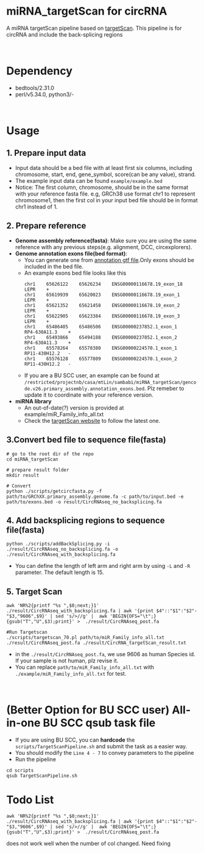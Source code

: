 # miRNA_targetScan for circRNA
A miRNA targetScan pipeline based on [targetScan](https://www.targetscan.org/vert_80/).
This pipeline is for circRNA and include the back-splicing regions

</br>

# Dependency
* bedtools/2.31.0
* perl/v5.34.0, python3/-

</br>

# Usage
## 1. Prepare input data
* Input data should be a bed file with at least first six columns, including chromosome, start, end, gene_symbol, score(can be any value), strand.
* The example input data can be found ```example/example.bed```
* Notice: The first column, chromosome, should be in the same format with your reference fasta file. e.g, GRCh38 use format chr1 to represent chromosome1, then the first col in your input bed file should be in format chr1 instead of 1.

## 2. Prepare reference
* **Genome assembly reference(fasta)**: Make sure you are using the same reference with any previous steps(e.g. alignment, DCC, circexplorers).
* **Genome annotation exons file(bed format)**: 
    - You can generate one from [annotation gtf file](https://www.gencodegenes.org/human/releases.html).Only exons should be included in the bed file.
    - An example exons bed file looks like this
        ```
        chr1	65626122	65626234	ENSG00000116678.19_exon_18	LEPR	+
        chr1	65619939	65620023	ENSG00000116678.19_exon_1	LEPR	+
        chr1	65621352	65621458	ENSG00000116678.19_exon_2	LEPR	+
        chr1	65622905	65623384	ENSG00000116678.19_exon_3	LEPR	+
        chr1	65486405	65486506	ENSG00000237852.1_exon_1	RP4-630A11.3	+
        chr1	65493866	65494188	ENSG00000237852.1_exon_2	RP4-630A11.3	+
        chr1	65578264	65578380	ENSG00000224570.1_exon_1	RP11-430H12.2	-
        chr1	65576128	65577809	ENSG00000224570.1_exon_2	RP11-430H12.2	-
        ```
    - If you are a BU SCC user, an example can be found at `/restricted/projectnb/casa/mtLin/sambabi/miRNA_targetScan/gencode.v26.primary_assembly.annotation_exons.bed`. Plz remeber to update it to coordinate with your reference version.
* **miRNA library**
    * An out-of-date(?) version is provided at example/miR_Family_info_all.txt
    * Check the [targetScan website](https://www.targetscan.org/cgi-bin/targetscan/data_download.vert80.cgi) to follow the latest one.

## 3.Convert bed file to sequence file(fasta)
```
# go to the root dir of the repo
cd miRNA_targetScan

# prepare result folder
mkdir result

# Convert
python ./scripts/getcircfasta.py -f path/to/GRChXX.primary_assembly.genome.fa -c path/to/input.bed -e path/to/exons.bed -o result/CircRNAseq_no_backsplicing.fa
```

## 4. Add backsplicing regions to sequence file(fasta)
```
python ./scripts/addBackSplicing.py -i ./result/CircRNAseq_no_backsplicing.fa -o ./result/CircRNAseq_with_backsplicing.fa
```
* You can define the length of left arm and right arm by using `-L` and `-R` parameter. The default length is 15.

## 5. Target Scan
```
awk 'NR%2{printf "%s ",$0;next;}1' ./result/CircRNAseq_with_backsplicing.fa | awk '{print $4"::"$1":"$2"-"$3,"9606",$9}' | sed 's/>//g' |  awk 'BEGIN{OFS="\t";} {gsub("T","U",$3);print}' >  ./result/CircRNAseq_post.fa

#Run Targetscan
./scripts/targetscan_70.pl path/to/miR_Family_info_all.txt ./result/CircRNAseq_post.fa ./result/CircRNA_targetScan_result.txt
```
* in the `./result/CircRNAseq_post.fa`, we use 9606 as human Species id. If your sample is not human, plz revise it.
* You can replace `path/to/miR_Family_info_all.txt` with `./example/miR_Family_info_all.txt` for test.

</br>

# (Better Option for BU SCC user) All-in-one BU SCC qsub task file
* If you are using BU SCC, you can **hardcode** the `scripts/TargetScanPipeline.sh` and submit the task as a easier way.
* You should modify the `Line 4 - 7` to convey parameters to the pipeline
* Run the pipeline
```
cd scripts
qsub TargetScanPipeline.sh
```

# Todo List
```
awk 'NR%2{printf "%s ",$0;next;}1' ./result/CircRNAseq_with_backsplicing.fa | awk '{print $4"::"$1":"$2"-"$3,"9606",$9}' | sed 's/>//g' |  awk 'BEGIN{OFS="\t";} {gsub("T","U",$3);print}' >  ./result/CircRNAseq_post.fa
```
does not work well when the number of col changed. Need fixing


